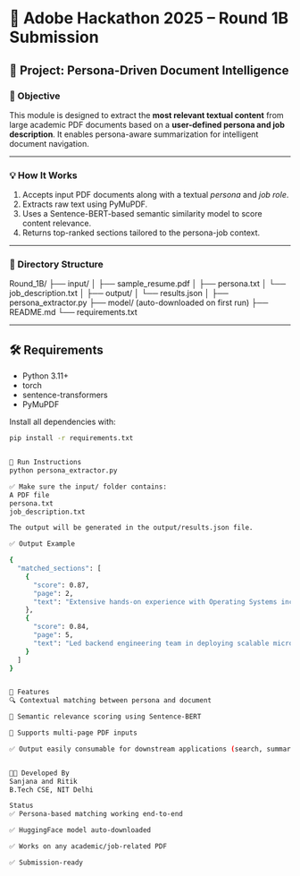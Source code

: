 # 🧠 Adobe Hackathon 2025 – Round 1B Submission

## 📘 Project: Persona-Driven Document Intelligence

### 📌 Objective
This module is designed to extract the **most relevant textual content** from large academic PDF documents based on a **user-defined persona and job description**. It enables persona-aware summarization for intelligent document navigation.

---

### 💡 How It Works

1. Accepts input PDF documents along with a textual *persona* and *job role*.
2. Extracts raw text using PyMuPDF.
3. Uses a Sentence-BERT-based semantic similarity model to score content relevance.
4. Returns top-ranked sections tailored to the persona-job context.

---

### 📁 Directory Structure

Round_1B/
├── input/
│ ├── sample_resume.pdf
│ ├── persona.txt
│ └── job_description.txt
│
├── output/
│ └── results.json
│
├── persona_extractor.py
├── model/ (auto-downloaded on first run)
├── README.md
└── requirements.txt




---

## 🛠️ Requirements

- Python 3.11+
- torch
- sentence-transformers
- PyMuPDF

Install all dependencies with:

```bash
pip install -r requirements.txt


🚀 Run Instructions
python persona_extractor.py

✅ Make sure the input/ folder contains:
A PDF file
persona.txt
job_description.txt

The output will be generated in the output/results.json file.

✅ Output Example

{
  "matched_sections": [
    {
      "score": 0.87,
      "page": 2,
      "text": "Extensive hands-on experience with Operating Systems including Linux internals, scheduling algorithms..."
    },
    {
      "score": 0.84,
      "page": 5,
      "text": "Led backend engineering team in deploying scalable microservices used in cloud environments..."
    }
  ]
}


📌 Features
🔍 Contextual matching between persona and document

🧠 Semantic relevance scoring using Sentence-BERT

📄 Supports multi-page PDF inputs

✅ Output easily consumable for downstream applications (search, summarization, etc.)


👨‍💻 Developed By
Sanjana and Ritik
B.Tech CSE, NIT Delhi

Status
✅ Persona-based matching working end-to-end

✅ HuggingFace model auto-downloaded

✅ Works on any academic/job-related PDF

✅ Submission-ready